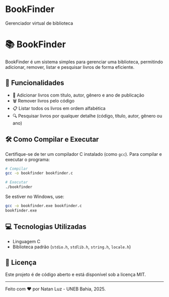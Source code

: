 # BookFinder
Gerenciador virtual de biblioteca

# 📚 BookFinder

BookFinder é um sistema simples para gerenciar uma biblioteca, permitindo adicionar, remover, listar e pesquisar livros de forma eficiente.

## 🚀 Funcionalidades
- 📖 Adicionar livros com título, autor, gênero e ano de publicação
- 🗑️ Remover livros pelo código
- 📋 Listar todos os livros em ordem alfabética
- 🔍 Pesquisar livros por qualquer detalhe (código, título, autor, gênero ou ano)

## 🛠️ Como Compilar e Executar

Certifique-se de ter um compilador C instalado (como `gcc`). Para compilar e executar o programa:

```sh
# Compilar
gcc -o bookfinder bookfinder.c

# Executar
./bookfinder
```

Se estiver no Windows, use:
```sh
gcc -o bookfinder.exe bookfinder.c
bookfinder.exe
```

## 💻 Tecnologias Utilizadas
- Linguagem C
- Biblioteca padrão (`stdio.h`, `stdlib.h`, `string.h`, `locale.h`)

## 📜 Licença
Este projeto é de código aberto e está disponível sob a licença MIT.

---
Feito com ❤️ por Natan Luz - UNEB Bahia, 2025.

